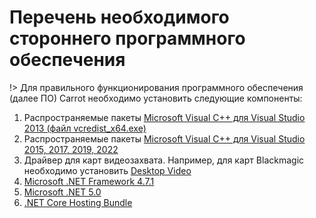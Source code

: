 ﻿# Перечень необходимого стороннего программного обеспечения

!> Для правильного функционирования программного обеспечения (далее ПО) Carrot необходимо установить следующие компоненты:

1. Распространяемые пакеты [Microsoft Visual C++ для Visual Studio 2013 (файл vcredist_x64.exe)](https://www.microsoft.com/ru-RU/download/details.aspx?id=40784)
1. Распространяемые пакеты [Microsoft Visual C++ для Visual Studio 2015, 2017, 2019, 2022](https://aka.ms/vs/17/release/vc_redist.x64.exe)
1. Драйвер для карт видеозахвата. Например, для карт Blackmagic необходимо установить [Desktop Video](https://www.blackmagicdesign.com/ru/support/family/capture-and-playback)
1. [Microsoft .NET Framework 4.7.1](https://www.microsoft.com/ru-RU/download/details.aspx?id=56116)
1. [Microsoft .NET 5.0](https://dotnet.microsoft.com/download/dotnet/5.0)
1. [.NET Core Hosting Bundle](https://dotnet.microsoft.com/permalink/dotnetcore-current-windows-runtime-bundle-installer)
